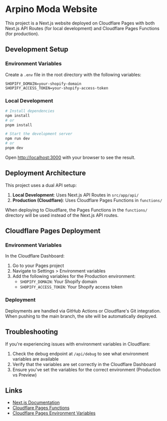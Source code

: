 # Arpino Moda Website

This project is a Next.js website deployed on Cloudflare Pages with both Next.js API Routes (for local development) and Cloudflare Pages Functions (for production).

## Development Setup

### Environment Variables

Create a `.env` file in the root directory with the following variables:

```
SHOPIFY_DOMAIN=your-shopify-domain
SHOPIFY_ACCESS_TOKEN=your-shopify-access-token
```

### Local Development

```bash
# Install dependencies
npm install
# or
pnpm install

# Start the development server
npm run dev
# or
pnpm dev
```

Open [http://localhost:3000](http://localhost:3000) with your browser to see the result.

## Deployment Architecture

This project uses a dual API setup:

1. **Local Development**: Uses Next.js API Routes in `src/app/api/`
2. **Production (Cloudflare)**: Uses Cloudflare Pages Functions in `functions/`

When deploying to Cloudflare, the Pages Functions in the `functions/` directory will be used instead of the Next.js API routes.

## Cloudflare Pages Deployment

### Environment Variables

In the Cloudflare Dashboard:
1. Go to your Pages project
2. Navigate to Settings > Environment variables
3. Add the following variables for the Production environment:
   - `SHOPIFY_DOMAIN`: Your Shopify domain
   - `SHOPIFY_ACCESS_TOKEN`: Your Shopify access token

### Deployment

Deployments are handled via GitHub Actions or Cloudflare's Git integration. When pushing to the main branch, the site will be automatically deployed.

## Troubleshooting

If you're experiencing issues with environment variables in Cloudflare:

1. Check the debug endpoint at `/api/debug` to see what environment variables are available
2. Verify that the variables are set correctly in the Cloudflare Dashboard
3. Ensure you've set the variables for the correct environment (Production vs Preview)

## Links

- [Next.js Documentation](https://nextjs.org/docs)
- [Cloudflare Pages Functions](https://developers.cloudflare.com/pages/functions/)
- [Cloudflare Pages Environment Variables](https://developers.cloudflare.com/pages/functions/bindings/#environment-variables)